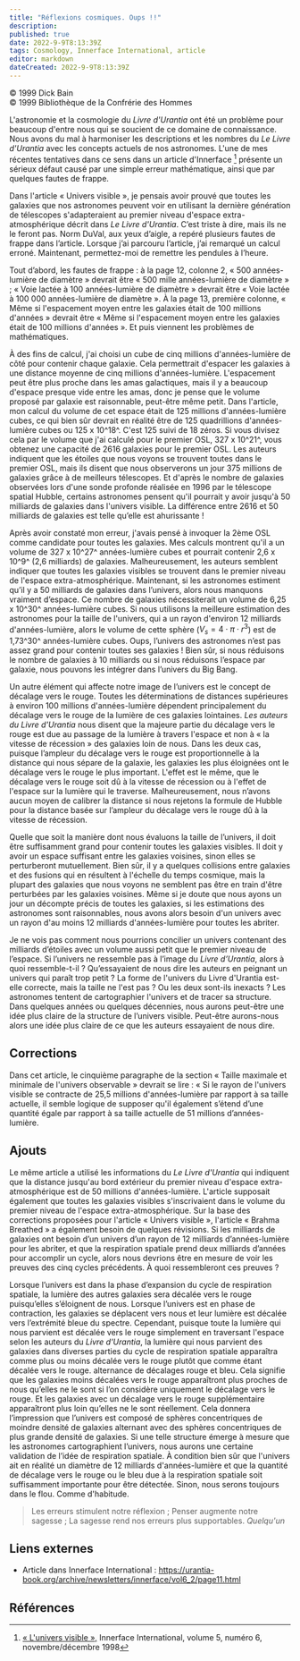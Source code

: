 ```yaml
---
title: "Réflexions cosmiques. Oups !!"
description: 
published: true
date: 2022-9-9T8:13:39Z
tags: Cosmology, Innerface International, article
editor: markdown
dateCreated: 2022-9-9T8:13:39Z
---
```


<p class="v-card v-sheet theme--light gray lighten-3 px-2">© 1999 Dick Bain<br>© 1999 Bibliothèque de la Confrérie des Hommes</p>


L'astronomie et la cosmologie du _Livre d'Urantia_ ont été un problème pour beaucoup d'entre nous qui se soucient de ce domaine de connaissance. Nous avons du mal à harmoniser les descriptions et les nombres du _Le Livre d'Urantia_ avec les concepts actuels de nos astronomes. L'une de mes récentes tentatives dans ce sens dans un article d'Innerface [^1] présente un sérieux défaut causé par une simple erreur mathématique, ainsi que par quelques fautes de frappe.

Dans l'article « Univers visible », je pensais avoir prouvé que toutes les galaxies que nos astronomes peuvent voir en utilisant la dernière génération de télescopes s'adapteraient au premier niveau d'espace extra-atmosphérique décrit dans _Le Livre d'Urantia_. C’est triste à dire, mais ils ne le feront pas. Norm DuVal, aux yeux d’aigle, a repéré plusieurs fautes de frappe dans l’article. Lorsque j’ai parcouru l’article, j’ai remarqué un calcul erroné. Maintenant, permettez-moi de remettre les pendules à l’heure.

Tout d’abord, les fautes de frappe : à la page 12, colonne 2, « 500 années-lumière de diamètre » devrait être « 500 mille années-lumière de diamètre » ; « Voie lactée à 100 années-lumière de diamètre » devrait être « Voie lactée à 100 000 années-lumière de diamètre ». À la page 13, première colonne, « Même si l'espacement moyen entre les galaxies était de 100 millions d'années » devrait être « Même si l'espacement moyen entre les galaxies était de 100 millions d'années ». Et puis viennent les problèmes de mathématiques.

À des fins de calcul, j'ai choisi un cube de cinq millions d'années-lumière de côté pour contenir chaque galaxie. Cela permettrait d'espacer les galaxies à une distance moyenne de cinq millions d'années-lumière. L'espacement peut être plus proche dans les amas galactiques, mais il y a beaucoup d'espace presque vide entre les amas, donc je pense que le volume proposé par galaxie est raisonnable, peut-être même petit. Dans l'article, mon calcul du volume de cet espace était de 125 millions d'années-lumière cubes, ce qui bien sûr devrait en réalité être de 125 quadrillions d'années-lumière cubes ou 125 x 10^18^. C'est 125 suivi de 18 zéros. Si vous divisez cela par le volume que j'ai calculé pour le premier OSL, 327 x 10^21^, vous obtenez une capacité de 2616 galaxies pour le premier OSL. Les auteurs indiquent que les étoiles que nous voyons se trouvent toutes dans le premier OSL, mais ils disent que nous observerons un jour 375 millions de galaxies grâce à de meilleurs télescopes. Et d'après le nombre de galaxies observées lors d'une sonde profonde réalisée en 1996 par le télescope spatial Hubble, certains astronomes pensent qu'il pourrait y avoir jusqu'à 50 milliards de galaxies dans l'univers visible. La différence entre 2616 et 50 milliards de galaxies est telle qu’elle est ahurissante !

Après avoir constaté mon erreur, j'avais pensé à invoquer la 2ème OSL comme candidate pour toutes les galaxies. Mes calculs montrent qu'il a un volume de 327 x 10^27^ années-lumière cubes et pourrait contenir 2,6 x 10^9^ (2,6 milliards) de galaxies. Malheureusement, les auteurs semblent indiquer que toutes les galaxies visibles se trouvent dans le premier niveau de l'espace extra-atmosphérique. Maintenant, si les astronomes estiment qu’il y a 50 milliards de galaxies dans l’univers, alors nous manquons vraiment d’espace. Ce nombre de galaxies nécessiterait un volume de 6,25 x 10^30^ années-lumière cubes. Si nous utilisons la meilleure estimation des astronomes pour la taille de l'univers, qui a un rayon d'environ 12 milliards d'années-lumière, alors le volume de cette sphère ($V_s=4 \cdot \pi \cdot r^3$) est de 1,73^30^ années-lumière cubes. Oups, l’univers des astronomes n’est pas assez grand pour contenir toutes ses galaxies ! Bien sûr, si nous réduisons le nombre de galaxies à 10 milliards ou si nous réduisons l’espace par galaxie, nous pouvons les intégrer dans l’univers du Big Bang.

Un autre élément qui affecte notre image de l’univers est le concept de décalage vers le rouge. Toutes les déterminations de distances supérieures à environ 100 millions d'années-lumière dépendent principalement du décalage vers le rouge de la lumière de ces galaxies lointaines. _Les auteurs du Livre d'Urantia_ nous disent que la majeure partie du décalage vers le rouge est due au passage de la lumière à travers l'espace et non à « la vitesse de récession » des galaxies loin de nous. Dans les deux cas, puisque l’ampleur du décalage vers le rouge est proportionnelle à la distance qui nous sépare de la galaxie, les galaxies les plus éloignées ont le décalage vers le rouge le plus important. L'effet est le même, que le décalage vers le rouge soit dû à la vitesse de récession ou à l'effet de l'espace sur la lumière qui le traverse. Malheureusement, nous n’avons aucun moyen de calibrer la distance si nous rejetons la formule de Hubble pour la distance basée sur l’ampleur du décalage vers le rouge dû à la vitesse de récession.

Quelle que soit la manière dont nous évaluons la taille de l’univers, il doit être suffisamment grand pour contenir toutes les galaxies visibles. Il doit y avoir un espace suffisant entre les galaxies voisines, sinon elles se perturberont mutuellement. Bien sûr, il y a quelques collisions entre galaxies et des fusions qui en résultent à l'échelle du temps cosmique, mais la plupart des galaxies que nous voyons ne semblent pas être en train d'être perturbées par les galaxies voisines. Même si je doute que nous ayons un jour un décompte précis de toutes les galaxies, si les estimations des astronomes sont raisonnables, nous avons alors besoin d'un univers avec un rayon d'au moins 12 milliards d'années-lumière pour toutes les abriter.

Je ne vois pas comment nous pourrions concilier un univers contenant des milliards d’étoiles avec un volume aussi petit que le premier niveau de l’espace. Si l’univers ne ressemble pas à l’image du _Livre d’Urantia_, alors à quoi ressemble-t-il ? Qu’essayaient de nous dire les auteurs en peignant un univers qui paraît trop petit ? La forme de l'univers du Livre d'Urantia est-elle correcte, mais la taille ne l'est pas ? Ou les deux sont-ils inexacts ? Les astronomes tentent de cartographier l'univers et de tracer sa structure. Dans quelques années ou quelques décennies, nous aurons peut-être une idée plus claire de la structure de l’univers visible. Peut-être aurons-nous alors une idée plus claire de ce que les auteurs essayaient de nous dire.

## Corrections

Dans cet article, le cinquième paragraphe de la section « Taille maximale et minimale de l'univers observable » devrait se lire : « Si le rayon de l'univers visible se contracte de 25,5 millions d'années-lumière par rapport à sa taille actuelle, il semble logique de supposer qu'il également s’étend d’une quantité égale par rapport à sa taille actuelle de 51 millions d’années-lumière.

## Ajouts

Le même article a utilisé les informations du _Le Livre d'Urantia_ qui indiquent que la distance jusqu'au bord extérieur du premier niveau d'espace extra-atmosphérique est de 50 millions d'années-lumière. L'article supposait également que toutes les galaxies visibles s'inscrivaient dans le volume du premier niveau de l'espace extra-atmosphérique. Sur la base des corrections proposées pour l'article « Univers visible », l'article « Brahma Breathed » a également besoin de quelques révisions. Si les milliards de galaxies ont besoin d’un univers d’un rayon de 12 milliards d’années-lumière pour les abriter, et que la respiration spatiale prend deux milliards d’années pour accomplir un cycle, alors nous devrions être en mesure de voir les preuves des cinq cycles précédents. À quoi ressembleront ces preuves ?

Lorsque l’univers est dans la phase d’expansion du cycle de respiration spatiale, la lumière des autres galaxies sera décalée vers le rouge puisqu’elles s’éloignent de nous. Lorsque l’univers est en phase de contraction, les galaxies se déplacent vers nous et leur lumière est décalée vers l’extrémité bleue du spectre. Cependant, puisque toute la lumière qui nous parvient est décalée vers le rouge simplement en traversant l'espace selon les auteurs du _Livre d'Urantia_, la lumière qui nous parvient des galaxies dans diverses parties du cycle de respiration spatiale apparaîtra comme plus ou moins décalée vers le rouge plutôt que comme étant décalée vers le rouge. alternance de décalages rouge et bleu. Cela signifie que les galaxies moins décalées vers le rouge apparaîtront plus proches de nous qu’elles ne le sont si l’on considère uniquement le décalage vers le rouge. Et les galaxies avec un décalage vers le rouge supplémentaire apparaîtront plus loin qu’elles ne le sont réellement. Cela donnera l’impression que l’univers est composé de sphères concentriques de moindre densité de galaxies alternant avec des sphères concentriques de plus grande densité de galaxies. Si une telle structure émerge à mesure que les astronomes cartographient l’univers, nous aurons une certaine validation de l’idée de respiration spatiale. À condition bien sûr que l'univers ait en réalité un diamètre de 12 milliards d'années-lumière et que la quantité de décalage vers le rouge ou le bleu due à la respiration spatiale soit suffisamment importante pour être détectée. Sinon, nous serons toujours dans le flou. Comme d'habitude.

> Les erreurs stimulent notre réflexion ;
> Penser augmente notre sagesse ;
> La sagesse rend nos erreurs plus supportables.
> _Quelqu'un_

## Liens externes

- Article dans Innerface International : https://urantia-book.org/archive/newsletters/innerface/vol6_2/page11.html




## Références

[^1]: [« L'univers visible »,](/fr/article/Dick_Bain/The_Visible_Universe) Innerface International, volume 5, numéro 6, novembre/décembre 1998

[^2]: [Article « Brahma respiré »](/fr/article/Dick_Bain/Brahma_Breathes).

[^3]: [Innerface International, Vol. 6 Non 1](/fr/index/articles_innerface#volume-6-no-1).